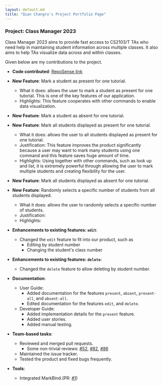 ```yaml
---
layout: default.md
title: "Qian Changru's Project Portfolio Page"
---
```


### Project: Class Manager 2023

Class Manager 2023 aims to provide fast access to CS2103/T TAs who need help in maintaining student information across multiple classes. It also aims to help TAs visualize data across and within classes.

Given below are my contributions to the project.

* **Code contributed**: [RepoSense link](https://nus-cs2103-ay2324s1.github.io/tp-dashboard/?search=changruhenryqian&breakdown=true)

* **New Feature**: Mark a student as present for one tutorial.
  * What it does: allows the user to mark a student as present for one tutorial. This is one of the key features of our application.
  * Highlights: This feature cooperates with other commands to enable data visualization.

* **New Feature**: Mark a student as absent for one tutorial.

* **New Feature**: Mark all students displayed as present for one tutorial.
  * What it does: allows the user to all students displayed as present for one tutorial.
  * Justification: This feature improves the product significantly because a user may want to mark many students using one command and this feature saves huge amount of time.
  * Highlights: Using together with other commands, such as look up and list, it is extremely powerful through allowing the user to mark multiple students and creating flexibility for the user.

* **New Feature**: Mark all students displayed as absent for one tutorial.

* **New Feature**: Randomly selects a specific number of students from all students displayed.
  * What it does: allows the user to randomly selects a specific number of students.
  * Justification:
  * Highlights:

* **Enhancements to existing features: `edit`**:
  * Changed the `edit` feature to fit into our product, such as 
    * Editing by student number
    * Changing the student's class number

* **Enhancements to existing features: `delete`**:
  * Changed the `delete` feature to allow deleting by student number.

* **Documentation**:
  * User Guide:
    * Added documentation for the features `present`, `absent`, `present-all`, and `absent-all`.
    * Edited documentation for the features `edit`, and `delete`.
  * Developer Guide:
    * Added implementation details for the `present` feature.
    * Added user stories.
    * Added manual testing.

* **Team-based tasks**:
  * Reviewed and merged pull requests.
    * Some non-trivial reviews: [#52](https://github.com/AY2324S1-CS2103T-T11-1/tp/pull/52), [#82](https://github.com/AY2324S1-CS2103T-T11-1/tp/pull/82), [#86](https://github.com/AY2324S1-CS2103T-T11-1/tp/pull/86)
  * Maintained the issue tracker.
  * Tested the product and fixed bugs frequently.

* **Tools**:
  * Integrated MarkBind.(PR: [#1](https://github.com/AY2324S1-CS2103T-T11-1/tp/pull/1))
